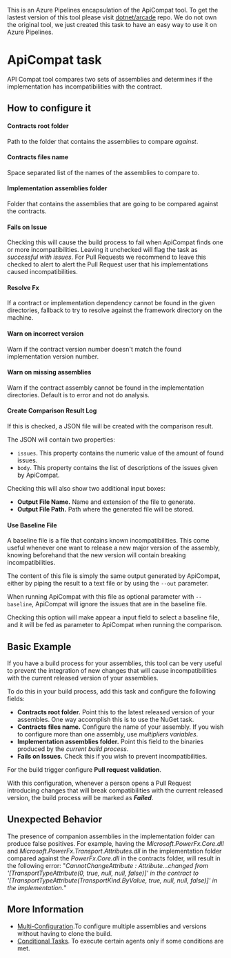 This is an Azure Pipelines encapsulation of the ApiCompat tool. To get the lastest version of this tool please visit [dotnet/arcade](https://github.com/dotnet/arcade/tree/master/src/Microsoft.DotNet.ApiCompat) repo. We do not own the original tool, we just created this task to have an easy way to use it on Azure Pipelines.

# ApiCompat task

API Compat tool compares two sets of assemblies and determines if the implementation has incompatibilities with the contract.

## How to configure it

#### Contracts root folder

Path to the folder that contains the assemblies to compare *against*.

#### Contracts files name

Space separated list of the names of the assemblies to compare to.

#### Implementation assemblies folder

Folder that contains the assemblies that are going to be compared against the contracts.

#### Fails on Issue
Checking this will cause the build process to fail when ApiCompat finds one or more incompatibilities. Leaving it unchecked will flag the task as *successful with issues*. For Pull Requests we recommend to leave this checked to alert to alert the Pull Request user that his implementations caused incompatibilities.

#### Resolve Fx

If a contract or implementation dependency cannot be found in the given directories, fallback to try to resolve against the framework directory on the machine.

#### Warn on incorrect version

Warn if the contract version number doesn't match the found implementation version number.

#### Warn on missing assemblies

Warn if the contract assembly cannot be found in the implementation directories. Default is to error and not do analysis.

#### Create Comparison Result Log

If this is checked, a JSON file will be created with the comparison result.

The JSON will contain two properties:

- `issues`. This property contains the numeric value of the amount of found issues.
- `body`. This property contains the list of descriptions of the issues given by ApiCompat.

Checking this will also show two additional input boxes:

- **Output File Name.** Name and extension of the file to generate.
- **Output File Path.** Path where the generated file will be stored.

#### Use Baseline File

A baseline file is a file that contains known incompatibilities. This come useful whenever one want to release a new major version of the assembly, knowing beforehand that the new version will contain breaking incompatibilities.

The content of this file is simply the same output generated by ApiCompat, either by piping the result to a text file or by using the `--out` parameter.

When running ApiCompat with this file as optional parameter with `--baseline`, ApiCompat will ignore the issues that are in the baseline file.

Checking this option will make appear a input field to select a baseline file, and it will be fed as parameter to ApiCompat when running the comparison.

## Basic Example

If you have a build process for your assemblies, this tool can be very useful to prevent the integration of new changes that will cause incompatibilities with the current released version of your assemblies.

To do this in your build process, add this task and configure the following fields:

- **Contracts root folder.** Point this to the latest released version of your assembles. One way accomplish this is to use the NuGet task.
- **Contracts files name.** Configure the name of your assembly. If you wish to configure more than one assembly, use *multipliers variables*.
- **Implementation assemblies folder.** Point this field to the binaries produced by the *current build process*.
- **Fails on Issues.** Check this if you wish to prevent incompatibilities.

For the build trigger configure  **Pull request validation**.

With this configuration, whenever a person opens a Pull Request introducing changes that will break compatibilities with the current released version, the build process will be marked as ***Failed***.

## Unexpected Behavior

The presence of companion assemblies in the implementation folder can produce false positives.
For example, having the *Microsoft.PowerFx.Core.dll* and *Microsoft.PowerFx.Transport.Attributes.dll* in the implementation folder compared against the *PowerFx.Core.dll* in the contracts folder, will result in the following error: "*CannotChangeAttribute : Attribute...changed from '[TransportTypeAttribute(0, true, null, null, false)]' in the contract to '[TransportTypeAttribute(TransportKind.ByValue, true, null, null, false)]' in the implementation.*"

## More Information

- [Multi-Configuration](https://docs.microsoft.com/en-us/azure/devops/pipelines/process/phases?view=azure-devops&tabs=yaml#multi-configuration).To configure multiple assemblies and versions without having to clone the build.
- [Conditional Tasks](https://docs.microsoft.com/en-us/azure/devops/pipelines/process/conditions?view=azure-devops&tabs=yaml). To execute certain agents only if some conditions are met.

